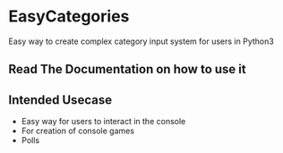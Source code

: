 # EasyCategories
Easy way to create complex category input system for users in Python3


## Read The Documentation on how to use it


## Intended Usecase
 - Easy way for users to interact in the console
 - For creation of console games
 - Polls
